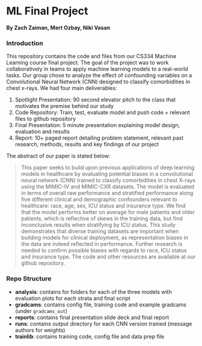 # ML Final Project
**By Zach Zaiman, Mert Ozbay, Niki Vasan**

### Introduction 
This repository contains the code and files from our CS334 Machine Learning course final project. The goal of the project was to work collaboratively in teams to apply machine learning models to a real-world tasks. Our group chose to analyze the effect of confounding variables on a Convolutional Neural Network (CNN) designed to classify comorbidities in chest x-rays. We had four main deliverables: 
1. Spotlight Presentation: 90 second elevator pitch to the class that motivates the premise behind our study
2. Code Repository: Train, test, evaluate model and push code + relevant files to github repository 
3. Final Presentation: 5 minute presentation explaining model design, evaluation and results
4. Report: 10+ paged report detailing problem statement, relevant past research, methods, results and key findings of our project

The abstract of our paper is stated below:
> This paper seeks to build upon previous applications of deep learning models in healthcare by evaluating potential biases in a convolutional neural network (CNN) trained to classify comorbidities in chest X-rays using the MIMIC-IV and MIMIC-CXR datasets. The model is evaluated in terms of overall raw performance and stratified performance along five different clinical and demographic confounders relevant to healthcare: race, age, sex, ICU status and insurance type. We find that the model performs better on average for male patients and older patients, which is reflective of skews in the training data, but find inconclusive results when stratifying by ICU status. This study demonstrates that diverse training datasets are important when building models for clinical deployment, as representation biases in the data are indeed reflected in performance. Further research is needed to confirm possible biases with regards to race, ICU status and insurance type. The code and other resources are available at our github repository.


### Repo Structure 
* **analysis**: contains for folders for each of the three models with evaluation plots for each strata and final script
* **gradcams**: contains config file, training code and example gradcams (under `gradcams_out`)
* **reports**: contains final presentation slide deck and final report 
* **runs**: contains output directory for each CNN version trained (message authors for weights)
* **trainlib**: contains training code, config file and data prep file
